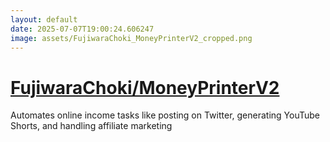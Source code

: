 ```yaml
---
layout: default
date: 2025-07-07T19:00:24.606247
image: assets/FujiwaraChoki_MoneyPrinterV2_cropped.png
---
```


# [FujiwaraChoki/MoneyPrinterV2](https://github.com/FujiwaraChoki/MoneyPrinterV2)

Automates online income tasks like posting on Twitter, generating YouTube Shorts, and handling affiliate marketing
